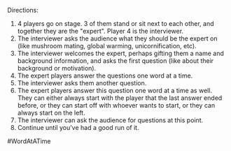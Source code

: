 Directions:
1. 4 players go on stage. 3 of them stand or sit next to each other, and together they are the "expert". Player 4 is the interviewer.
2. The interviewer asks the audience what they should be the expert on (like mushroom mating, global warming, unicornification, etc).
3. The interviewer welcomes the expert, perhaps gifting them a name and background information, and asks the first question (like about their background or motivation).
4. The expert players answer the questions one word at a time.
5. The interviewer asks them another question.
6. The expert players answer this question one word at a time as well. They can either always start with the player that the last answer ended before, or they can start off with whoever wants to start, or they can always start on the left.
7. The interviewer can ask the audience for questions at this point.
8. Continue until you've had a good run of it.

#WordAtATime